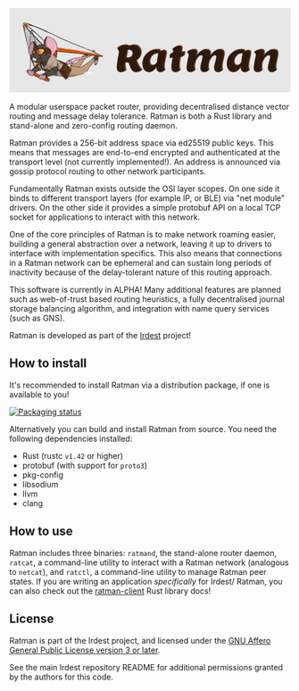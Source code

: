 ![](../docs/ratman-banner.png)

A modular userspace packet router, providing decentralised distance
vector routing and message delay tolerance.  Ratman is both a Rust
library and stand-alone and zero-config routing daemon.

Ratman provides a 256-bit address space via ed25519 public keys.  This
means that messages are end-to-end encrypted and authenticated at the
transport level (not currently implemented!).  An address is announced
via gossip protocol routing to other network participants.

Fundamentally Ratman exists outside the OSI layer scopes.  On one side
it binds to different transport layers (for example IP, or BLE) via
"net module" drivers.  On the other side it provides a simple protobuf
API on a local TCP socket for applications to interact with this
network.

One of the core principles of Ratman is to make network roaming
easier, building a general abstraction over a network, leaving it up
to drivers to interface with implementation specifics.  This also
means that connections in a Ratman network can be ephemeral and can
sustain long periods of inactivity because of the delay-tolerant
nature of this routing approach.

This software is currently in ALPHA!  Many additional features are
planned such as web-of-trust based routing heuristics, a fully
decentralised journal storage balancing algorithm, and integration
with name query services (such as GNS).

Ratman is developed as part of the [Irdest](https://irde.st) project!


## How to install

It's recommended to install Ratman via a distribution package, if one
is available to you!

[![Packaging status](https://repology.org/badge/vertical-allrepos/ratman.svg)](https://repology.org/project/ratman/versions)

Alternatively you can build and install Ratman from source.  You need
the following dependencies installed:

 - Rust (rustc `v1.42` or higher)
 - protobuf (with support for `proto3`)
 - pkg-config
 - libsodium
 - llvm
 - clang


## How to use

Ratman includes three binaries: `ratmand`, the stand-alone router
daemon, `ratcat`, a command-line utility to interact with a Ratman
network (analogous to `netcat`), and `ratctl`, a command-line utility
to manage Ratman peer states. If you are writing an application
_specifically_ for Irdest/ Ratman, you can also check out the
[ratman-client] Rust library docs!

[ratman-client]: https://docs.rs/ratman-client


## License

Ratman is part of the Irdest project, and licensed under the [GNU
Affero General Public License version 3 or
later](../licenses/agpl-3.0.md).

See the main Irdest repository README for additional permissions
granted by the authors for this code.
